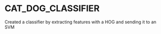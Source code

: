 # CAT_DOG_CLASSIFIER
Created a classifier by extracting features with a HOG and sending it to an SVM
